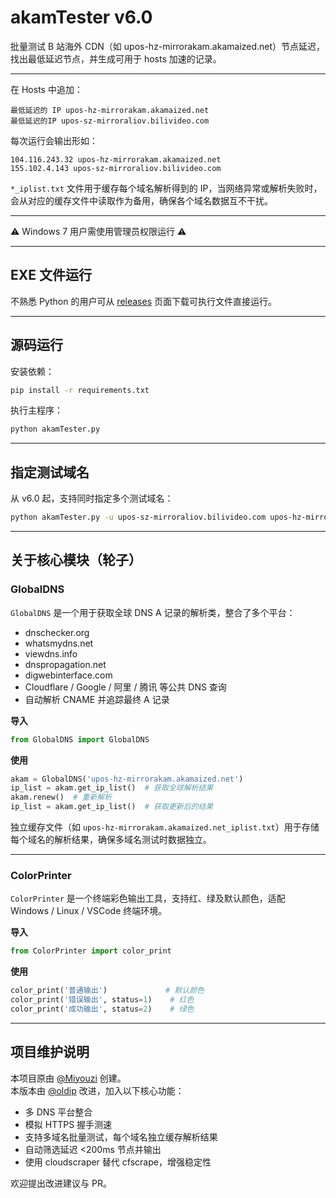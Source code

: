 # akamTester v6.0
批量测试 B 站海外 CDN（如 upos-hz-mirrorakam.akamaized.net）节点延迟，找出最低延迟节点，并生成可用于 hosts 加速的记录。

---

在 Hosts 中追加：
```
最低延迟的 IP upos-hz-mirrorakam.akamaized.net
最低延迟的IP upos-sz-mirroraliov.bilivideo.com
```

每次运行会输出形如：
```
104.116.243.32 upos-hz-mirrorakam.akamaized.net
155.102.4.143 upos-sz-mirroraliov.bilivideo.com
```

`*_iplist.txt` 文件用于缓存每个域名解析得到的 IP，当网络异常或解析失败时，会从对应的缓存文件中读取作为备用，确保各个域名数据互不干扰。

---

:warning: Windows 7 用户需使用管理员权限运行 :warning:

---

## EXE 文件运行
不熟悉 Python 的用户可从 [releases](https://github.com/miyouzi/akamTester/releases/latest) 页面下载可执行文件直接运行。

---

## 源码运行

安装依赖：

```bash
pip install -r requirements.txt
```

执行主程序：
```bash
python akamTester.py
```

---

## 指定测试域名

从 v6.0 起，支持同时指定多个测试域名：

```bash
python akamTester.py -u upos-sz-mirroraliov.bilivideo.com upos-hz-mirrorakam.akamaized.net
```

---

## 关于核心模块（轮子）

### GlobalDNS
`GlobalDNS` 是一个用于获取全球 DNS A 记录的解析类，整合了多个平台：

- dnschecker.org
- whatsmydns.net
- viewdns.info
- dnspropagation.net
- digwebinterface.com
- Cloudflare / Google / 阿里 / 腾讯 等公共 DNS 查询
- 自动解析 CNAME 并追踪最终 A 记录

**导入**
```python
from GlobalDNS import GlobalDNS
```

**使用**
```python
akam = GlobalDNS('upos-hz-mirrorakam.akamaized.net')
ip_list = akam.get_ip_list()  # 获取全球解析结果
akam.renew()  # 重新解析
ip_list = akam.get_ip_list()  # 获取更新后的结果
```
独立缓存文件（如 `upos-hz-mirrorakam.akamaized.net_iplist.txt`）用于存储每个域名的解析结果，确保多域名测试时数据独立。

---

### ColorPrinter
`ColorPrinter` 是一个终端彩色输出工具，支持红、绿及默认颜色，适配 Windows / Linux / VSCode 终端环境。

**导入**
```python
from ColorPrinter import color_print
```

**使用**
```python
color_print('普通输出')             # 默认颜色
color_print('错误输出', status=1)    # 红色
color_print('成功输出', status=2)    # 绿色
```

---

## 项目维护说明

本项目原由 [@Miyouzi](https://github.com/miyouzi) 创建。  
本版本由 [@oldip](https://github.com/oldip) 改进，加入以下核心功能：

- 多 DNS 平台整合
- 模拟 HTTPS 握手测速
- 支持多域名批量测试，每个域名独立缓存解析结果
- 自动筛选延迟 <200ms 节点并输出
- 使用 cloudscraper 替代 cfscrape，增强稳定性

欢迎提出改进建议与 PR。